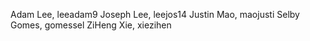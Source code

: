 Adam Lee, leeadam9
Joseph Lee, leejos14
Justin Mao, maojusti
Selby Gomes, gomessel
ZiHeng Xie, xiezihen
